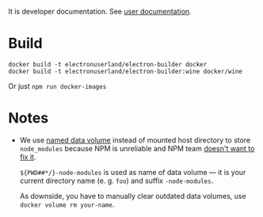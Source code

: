 It is developer documentation. See [user documentation](https://electron.build/docker).

# Build

```
docker build -t electronuserland/electron-builder docker
docker build -t electronuserland/electron-builder:wine docker/wine
```

Or just `npm run docker-images`

# Notes

* We use [named data volume](https://madcoda.com/2016/03/docker-named-volume-explained/) instead of mounted host directory to store `node_modules` because NPM is unreliable and NPM team [doesn't want to fix it](https://github.com/npm/npm/issues/3565).

  `${PWD##*/}-node-modules` is used as name of data volume — it is your current directory name (e. g. `foo`) and suffix `-node-modules`.

  As downside, you have to manually clear outdated data volumes, use `docker volume rm your-name`.